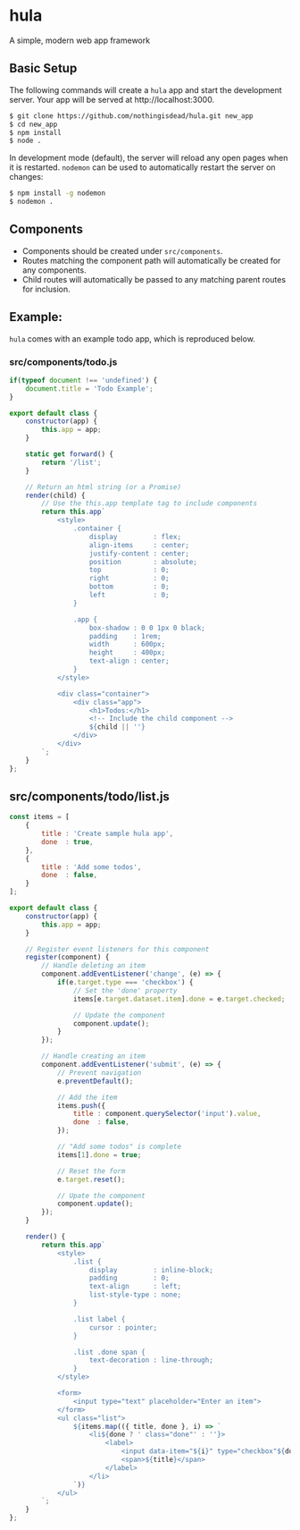 # hula
A simple, modern web app framework

## Basic Setup
The following commands will create a `hula` app and start the development server. Your app will be served at http://localhost:3000.

```sh
$ git clone https://github.com/nothingisdead/hula.git new_app
$ cd new_app
$ npm install
$ node .
```
In development mode (default), the server will reload any open pages when it is restarted. `nodemon` can be used to automatically restart the server on changes:

```sh
$ npm install -g nodemon
$ nodemon .
```

## Components
- Components should be created under `src/components`.
- Routes matching the component path will automatically be created for any components.
- Child routes will automatically be passed to any matching parent routes for inclusion.

## Example:
`hula` comes with an example todo app, which is reproduced below.

### src/components/todo.js
```js
if(typeof document !== 'undefined') {
	document.title = 'Todo Example';
}

export default class {
	constructor(app) {
		this.app = app;
	}

	static get forward() {
		return '/list';
	}

	// Return an html string (or a Promise)
	render(child) {
		// Use the this.app template tag to include components
		return this.app`
			<style>
				.container {
					display         : flex;
					align-items     : center;
					justify-content : center;
					position        : absolute;
					top             : 0;
					right           : 0;
					bottom          : 0;
					left            : 0;
				}

				.app {
					box-shadow : 0 0 1px 0 black;
					padding    : 1rem;
					width      : 600px;
					height     : 400px;
					text-align : center;
				}
			</style>

			<div class="container">
				<div class="app">
					<h1>Todos:</h1>
					<!-- Include the child component -->
					${child || ''}
				</div>
			</div>
		`;
	}
};
```

## src/components/todo/list.js
```js
const items = [
	{
		title : 'Create sample hula app',
		done  : true,
	},
	{
		title : 'Add some todos',
		done  : false,
	}
];

export default class {
	constructor(app) {
		this.app = app;
	}

	// Register event listeners for this component
	register(component) {
		// Handle deleting an item
		component.addEventListener('change', (e) => {
			if(e.target.type === 'checkbox') {
				// Set the 'done' property
				items[e.target.dataset.item].done = e.target.checked;

				// Update the component
				component.update();
			}
		});

		// Handle creating an item
		component.addEventListener('submit', (e) => {
			// Prevent navigation
			e.preventDefault();

			// Add the item
			items.push({
				title : component.querySelector('input').value,
				done  : false,
			});

			// "Add some todos" is complete
			items[1].done = true;

			// Reset the form
			e.target.reset();

			// Upate the component
			component.update();
		});
	}

	render() {
		return this.app`
			<style>
				.list {
					display         : inline-block;
					padding         : 0;
					text-align      : left;
					list-style-type : none;
				}

				.list label {
					cursor : pointer;
				}

				.list .done span {
					text-decoration : line-through;
				}
			</style>

			<form>
				<input type="text" placeholder="Enter an item">
			</form>
			<ul class="list">
				${items.map(({ title, done }, i) => `
					<li${done ? ' class="done"' : ''}>
						<label>
							<input data-item="${i}" type="checkbox"${done ? ' checked' : ''}>
							<span>${title}</span>
						</label>
					</li>
				`)}
			</ul>
		`;
	}
};
```
